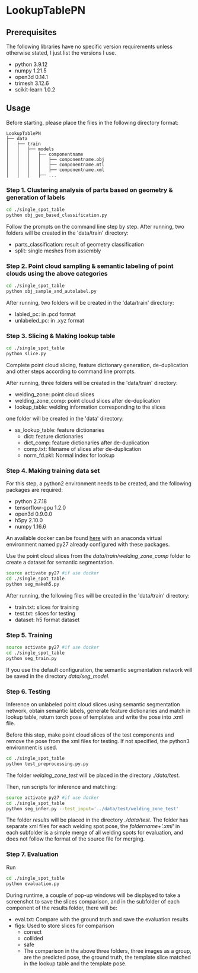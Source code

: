 # LookupTablePN


## Prerequisites
The following libraries have no specific version requirements unless otherwise stated, I just list the versions I use.

 - python 3.9.12
 - numpy 1.21.5
 - open3d 0.14.1 
 - trimesh 3.12.6
 - scikit-learn 1.0.2

## Usage
Before starting, please place the files in the following directory format:
```
LookupTablePN
├── data
│   ├── train
│   │   ├── models
│   │   │   ├── componentname
│   │   │   │   ├── componentname.obj
│   │   │   │   ├── componentname.mtl
│   │   │   │   ├── componentname.xml
│   │   │   ├── ...
```
### Step 1. Clustering analysis of parts based on geometry & generation of labels
```bash
cd ./single_spot_table
python obj_geo_based_classification.py
```
Follow the prompts on the command line step by step.
After running, two folders will be created in the 'data/train' directory:

 - parts_classification: result of geometry classification
 - split: single meshes from assembly

### Step 2. Point cloud sampling & semantic labeling of point clouds using the above categories
```bash
cd ./single_spot_table
python obj_sample_and_autolabel.py
```
After running, two folders will be created in the 'data/train' directory:

 - labled_pc: in .pcd format
 - unlabeled_pc: in .xyz format

### Step 3. Slicing & Making lookup table
```bash
cd ./single_spot_table
python slice.py
```
Complete point cloud slicing, feature dictionary generation, de-duplication and other steps according to command line prompts.

After running, three folders will be created in the 'data/train' directory:

 - welding_zone: point cloud slices
 - welding_zone_comp: point cloud slices after de-duplication
 - lookup_table: welding information corresponding to the slices

one folder will be created in the 'data' directory:

- ss_lookup_table: feature dictionaries
    - dict: feature dictionaries
    - dict_comp: feature dictionaries after de-duplication
    - comp.txt: filename of slices after de-duplication
    - norm_fd.pkl: Normal index for lookup


### Step 4. Making training data set

For this step, a python2 environment needs to be created, and the following packages are required:

 - python   2.7.18
 - tensorflow-gpu   1.2.0
 - open3d   0.9.0.0
 - h5py     2.10.0
 - numpy    1.16.6

An available docker can be found [here][1] with an anaconda virtual environment named py27 already configured with these packages.
 
  [1]: https://hub.docker.com/repository/docker/chidianlizi/pointnet
  
Use the point cloud slices from the *data/train/welding_zone_comp* folder to create a dataset for semantic segmentation.
```bash
source activate py27 #if use docker 
cd ./single_spot_table
python seg_makeh5.py
```

After running, the following files will be created in the 'data/train' directory:

 - train.txt: slices for training
 - test.txt: slices for testing
 - dataset: h5 format dataset

### Step 5. Training
```bash
source activate py27 #if use docker 
cd ./single_spot_table
python seg_train.py
```
If you use the default configuration, the semantic segmentation network will be saved in the directory *data/seg_model*.

### Step 6. Testing
Inference on unlabeled point cloud slices using semantic segmentation network, obtain semantic labels, generate feature dictionaries and match in lookup table, return torch pose of templates and write the pose into .xml file.

Before this step, make point cloud slices of the test components and remove the pose from the xml files for testing. If not specified, the python3 environment is used.

```bash
cd ./single_spot_table
python test_preprocessing.py.py
```

The folder *welding_zone_test* will be placed in the directory *./data/test*.

Then, run scripts for inference and matching:

```bash
source activate py27 #if use docker 
cd ./single_spot_table
python seg_infer.py --test_input='../data/test/welding_zone_test'
```

The folder *results* will be placed in the directory *./data/test*.
The folder has separate xml files for each welding spot pose, the *foldername+'.xml'* in each subfolder is a simple merge of all welding spots for evaluation, and does not follow the format of the source file for merging.

### Step 7. Evaluation
Run
```bash
cd ./single_spot_table
python evaluation.py
```
During runtime, a couple of pop-up windows will be displayed to take a screenshot to save the slices comparison, and in the subfolder of each component of the results folder, there will be:

 - eval.txt: Compare with the ground truth and save the evaluation results
 - figs: Used to store slices for comparison
    -  correct
    -  collided
    -  safe
    -  The comparison in the above three folders, three images as a group, are the predicted pose, the ground truth, the template slice matched in the lookup table and the template pose.




